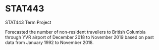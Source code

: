 # STAT443
STAT443 Term Project

Forecasted the number of non-resident travellers to British Columbia through YVR airport of December 2018 to November 2019 based on past data from January 1992 to November 2018.
